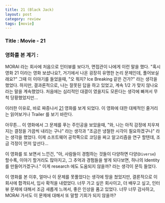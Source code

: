 ```yaml
---
title: 21 (Black Jack)
layout: post
category: review
tags: [movie]
---
```

### Title : Movie - 21

### 영화를 본 계기 : 
MORAI 라는 회사에 처음으로 인터뷰를 보다가, 면접관이 나에게 이런 말을 했다. "혹시 영화 21 이라는 영화 보셨나요?, 거기에서 나온 굉장히 유명한 논리 문제인데, 풀어보실래요?" 그때 이 이야기를 들었을때, "오 뭐지? Ice Breaking 같은 건가?" 라는 생각을 했었다.  하지만, 결과론적으로, 나는 잘못된 답을 하고 있었고, 계속 1/2 가 맞지 않나요 라는 말을 계속했었다. 처음에는 심리적인 대결이 였을지도 모른다는 생각에 빠져서 무척 당황했었지만...

이러한 이유로, 바로 짜증나서 [21](https://www.imdb.com/title/tt0478087/) 영화를 보게 되었다. 이 영화에 대한 대체적인 줄거리는 읽어보거나 Trailer 를 보기 바란다. 

아무튼... 이 영화에서 그 문제를 푸는 주인공을 보았을때, "와, 나는 아직 감정에 치우져지는 결정을 가끔씩 내리는 구나" 라는 생각과 "조금은 냉철한 시각이 필요하겠구나" 라는 생각을 했었다. 이제 소프트웨어 공학쪽으로 코딩을 짜고 알고리즘을 연구 할텐데, 조금 걱정이 먼저 앞선다... 

이 영화를 또 보면서 느낀건, "아, 사람들이 경험하는 것들이 다양하면 다양(`Diverse`) 할수록, 이야기 할거리도 많아지고,  그 추억과 경험들을 쌓게 되다보면, 하나의 Identity 를 만들어가겠구나."  이게 research 에도 도움되지 않을까? 라는 생각이 문득 들었다.

이 영화를 본 이후, 얼마나 이 문제를 못풀었다는 생각에 땅을 쳤었지만, 결론적으로 이 회사에 합격되서, 입사 확적을 내렸었다.  너무 가고 싶은 회사이고, 더 배우고 싶고, 인터뷰 문제에 대해서 조금 새롭게 느껴서, 좋은 인상을 품고 있었다. 너무 너무 감사하고, MORAI 가서도 이 문제에 대해서 또 말할 기회가 되지 않을까?
